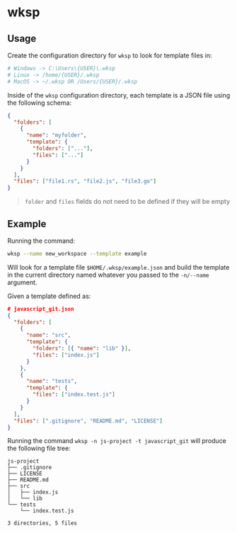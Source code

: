 # wksp

## Usage

Create the configuration directory for `wksp` to look for template files in:

```sh
# Windows -> C:\Users\{USER}\.wksp
# Linux -> /home/{USER}/.wksp
# MacOS -> ~/.wksp OR /Users/{USER}/.wksp
```

Inside of the `wksp` configuration directory, each template is a JSON file using the following schema:

```json
{
  "folders": [
    {
      "name": "myfolder",
      "template": {
        "folders": ["..."],
        "files": ["..."]
      }
    }
  ],
  "files": ["file1.rs", "file2.js", "file3.go"]
}
```

> `folder` and `files` fields do not need to be defined if they will be empty

## Example

Running the command:

```sh
wksp --name new_workspace --template example
```

Will look for a template file `$HOME/.wksp/example.json` and build the template in the current directory named whatever you passed to the `-n/--name` argument.

Given a template defined as:

```json
# javascript_git.json
{
  "folders": [
    {
      "name": "src",
      "template": {
        "folders": [{ "name": "lib" }],
        "files": ["index.js"]
      }
    },
    {
      "name": "tests",
      "template": {
        "files": ["index.test.js"]
      }
    }
  ],
  "files": [".gitignore", "README.md", "LICENSE"]
}
```

Running the command `wksp -n js-project -t javascript_git` will produce the following file tree:

```
js-project
├── .gitignore
├── LICENSE
├── README.md
├── src
│   ├── index.js
│   └── lib
└── tests
    └── index.test.js

3 directories, 5 files
```
